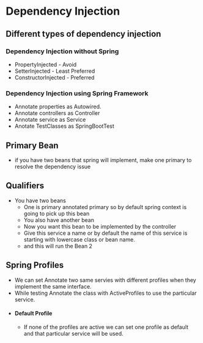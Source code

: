 # Dependency Injection

## Different types of dependency injection

### Dependency Injection without Spring
- PropertyInjected - Avoid
- SetterInjected - Least Preferred
- ConstructorInjected - Preferred


### Dependency Injection using Spring Framework
- Annotate properties as Autowired.
- Annotate controllers as Controller
- Annotate service as Service
- Anotate TestClasses as SpringBootTest

## Primary Bean
- if you have two beans that spring will implement, make one primary to resolve the dependency issue

## Qualifiers
- You have two beans
    - One is primary annotated primary so by default spring context is going to pick up this bean
    - You also have another bean
    - Now you want this bean to be implemented by the controller
    - Give this service a name or by default the name of this service is starting with lowercase class or bean name.
    - and this will run the Bean 2

## Spring Profiles
- We can set Annotate two same servies with different profiles when they implement the same interface.
- While testing Annotate the class with ActiveProfiles to use the particular service.
- #### Default Profile
    - If none of the profiles are active we can set one profile as default and that particular service will be used.